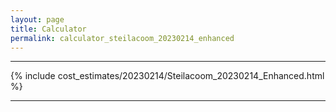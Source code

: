 ```yaml
---
layout: page
title: Calculator
permalink: calculator_steilacoom_20230214_enhanced
---
```


___

{% include cost_estimates/20230214/Steilacoom_20230214_Enhanced.html %}

___


